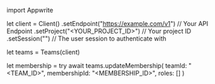 import Appwrite

let client = Client()
    .setEndpoint("https://example.com/v1") // Your API Endpoint
    .setProject("<YOUR_PROJECT_ID>") // Your project ID
    .setSession("") // The user session to authenticate with

let teams = Teams(client)

let membership = try await teams.updateMembership(
    teamId: "<TEAM_ID>",
    membershipId: "<MEMBERSHIP_ID>",
    roles: []
)

